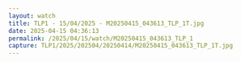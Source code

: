 ```yaml
---
layout: watch
title: TLP1 - 15/04/2025 - M20250415_043613_TLP_1T.jpg
date: 2025-04-15 04:36:13
permalink: /2025/04/15/watch/M20250415_043613_TLP_1
capture: TLP1/2025/202504/20250414/M20250415_043613_TLP_1T.jpg
---
```

